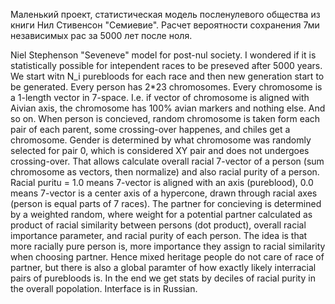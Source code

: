 Маленький проект, статистическая модель посленулевого общества из книги Нил Стивенсон "Семиевие". Расчет вероятности сохранения 7ми независимых рас за 5000 лет после ноля.

Niel Stephenson "Seveneve" model for post-nul society. I wondered if it is statistically possible for intependent races to be preseved after 5000 years.
We start witn N_i purebloods for each race and then new generation start to be generated. Every person has 2*23 chromosomes. Every chromosome is a 1-length vector in 7-space. I.e. if vector of chromosome is aligned with Aivian axis, the chromosome has 100% avian markers and nothing else. And so on. When person is concieved, random chromosome is taken form each pair of each parent, some crossing-over happenes, and chiles get a chromosome. Gender is determined by what chromosome was randomly selected for pair 0, which is considered XY pair and does not undergoes crossing-over. That allows calculate overall racial 7-vector of a person (sum chromosome as vectors, then normalize) and also racial purity of a person. Racial puritu = 1.0 means 7-vector is aligned with an axis (pureblood), 0.0 means 7-vector is a center axis of a hypercone, drawn through racial axes (person is equal parts of 7 races).
The partner for concieving is determined by a weighted random, where weight for a potential partner calculated as product of racial similarity between persons (dot product), overall racial importance parameter, and racial purity of each person. The idea is that more racially pure person is, more importance they assign to racial similarity when choosing partner. Hence mixed heritage people do not care of race of partner, but there is also a global paramter of how exactly likely interracial pairs of purebloods is.
In the end we get stats by deciles of racial purity in the overall popolation. 
Interface is in Russian.
